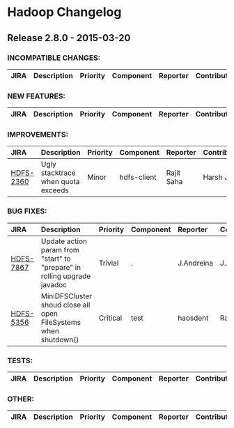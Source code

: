 # Hadoop Changelog

## Release 2.8.0 - 2015-03-20

### INCOMPATIBLE CHANGES:

| JIRA | Description | Priority | Component | Reporter | Contributor |
|:---- |:---- | :--- |:---- |:---- |:---- |


### NEW FEATURES:

| JIRA | Description | Priority | Component | Reporter | Contributor |
|:---- |:---- | :--- |:---- |:---- |:---- |


### IMPROVEMENTS:

| JIRA | Description | Priority | Component | Reporter | Contributor |
|:---- |:---- | :--- |:---- |:---- |:---- |
| [HDFS-2360](https://issues.apache.org/jira/browse/HDFS-2360) | Ugly stacktrace when quota exceeds |  Minor | hdfs-client | Rajit Saha | Harsh J |


### BUG FIXES:

| JIRA | Description | Priority | Component | Reporter | Contributor |
|:---- |:---- | :--- |:---- |:---- |:---- |
| [HDFS-7867](https://issues.apache.org/jira/browse/HDFS-7867) | Update action param from "start" to "prepare" in rolling upgrade javadoc |  Trivial | . | J.Andreina | J.Andreina |
| [HDFS-5356](https://issues.apache.org/jira/browse/HDFS-5356) | MiniDFSCluster shoud close all open FileSystems when shutdown() |  Critical | test | haosdent | Rakesh R |


### TESTS:

| JIRA | Description | Priority | Component | Reporter | Contributor |
|:---- |:---- | :--- |:---- |:---- |:---- |


### OTHER:

| JIRA | Description | Priority | Component | Reporter | Contributor |
|:---- |:---- | :--- |:---- |:---- |:---- |


